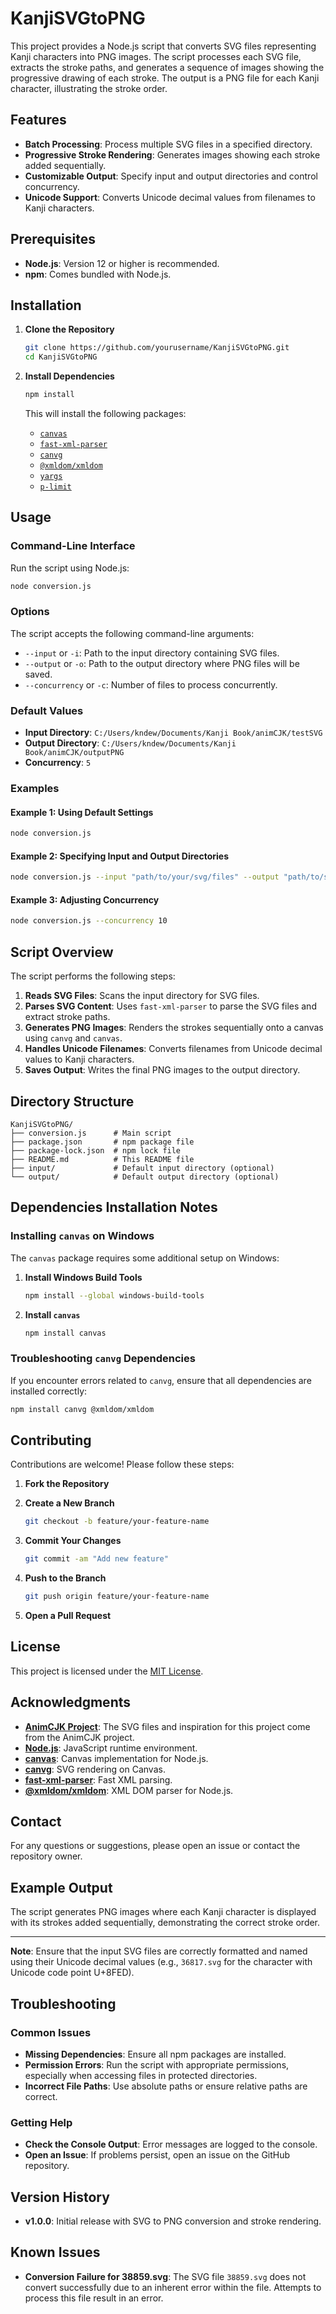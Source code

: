 # KanjiSVGtoPNG

This project provides a Node.js script that converts SVG files representing Kanji characters into PNG images. The script processes each SVG file, extracts the stroke paths, and generates a sequence of images showing the progressive drawing of each stroke. The output is a PNG file for each Kanji character, illustrating the stroke order.

## Features

- **Batch Processing**: Process multiple SVG files in a specified directory.
- **Progressive Stroke Rendering**: Generates images showing each stroke added sequentially.
- **Customizable Output**: Specify input and output directories and control concurrency.
- **Unicode Support**: Converts Unicode decimal values from filenames to Kanji characters.

## Prerequisites

- **Node.js**: Version 12 or higher is recommended.
- **npm**: Comes bundled with Node.js.

## Installation

1. **Clone the Repository**

   ```bash
   git clone https://github.com/yourusername/KanjiSVGtoPNG.git
   cd KanjiSVGtoPNG
   ```

2. **Install Dependencies**

   ```bash
   npm install
   ```

   This will install the following packages:

   - [`canvas`](https://www.npmjs.com/package/canvas)
   - [`fast-xml-parser`](https://www.npmjs.com/package/fast-xml-parser)
   - [`canvg`](https://www.npmjs.com/package/canvg)
   - [`@xmldom/xmldom`](https://www.npmjs.com/package/@xmldom/xmldom)
   - [`yargs`](https://www.npmjs.com/package/yargs)
   - [`p-limit`](https://www.npmjs.com/package/p-limit)

## Usage

### Command-Line Interface

Run the script using Node.js:

```bash
node conversion.js
```

### Options

The script accepts the following command-line arguments:

- `--input` or `-i`: Path to the input directory containing SVG files.
- `--output` or `-o`: Path to the output directory where PNG files will be saved.
- `--concurrency` or `-c`: Number of files to process concurrently.

### Default Values

- **Input Directory**: `C:/Users/kndew/Documents/Kanji Book/animCJK/testSVG`
- **Output Directory**: `C:/Users/kndew/Documents/Kanji Book/animCJK/outputPNG`
- **Concurrency**: `5`

### Examples

#### Example 1: Using Default Settings

```bash
node conversion.js
```

#### Example 2: Specifying Input and Output Directories

```bash
node conversion.js --input "path/to/your/svg/files" --output "path/to/save/png/files"
```

#### Example 3: Adjusting Concurrency

```bash
node conversion.js --concurrency 10
```

## Script Overview

The script performs the following steps:

1. **Reads SVG Files**: Scans the input directory for SVG files.
2. **Parses SVG Content**: Uses `fast-xml-parser` to parse the SVG files and extract stroke paths.
3. **Generates PNG Images**: Renders the strokes sequentially onto a canvas using `canvg` and `canvas`.
4. **Handles Unicode Filenames**: Converts filenames from Unicode decimal values to Kanji characters.
5. **Saves Output**: Writes the final PNG images to the output directory.

## Directory Structure

```
KanjiSVGtoPNG/
├── conversion.js      # Main script
├── package.json       # npm package file
├── package-lock.json  # npm lock file
├── README.md          # This README file
├── input/             # Default input directory (optional)
└── output/            # Default output directory (optional)
```

## Dependencies Installation Notes

### Installing `canvas` on Windows

The `canvas` package requires some additional setup on Windows:

1. **Install Windows Build Tools**

   ```bash
   npm install --global windows-build-tools
   ```

2. **Install `canvas`**

   ```bash
   npm install canvas
   ```

### Troubleshooting `canvg` Dependencies

If you encounter errors related to `canvg`, ensure that all dependencies are installed correctly:

```bash
npm install canvg @xmldom/xmldom
```

## Contributing

Contributions are welcome! Please follow these steps:

1. **Fork the Repository**
2. **Create a New Branch**

   ```bash
   git checkout -b feature/your-feature-name
   ```

3. **Commit Your Changes**

   ```bash
   git commit -am "Add new feature"
   ```

4. **Push to the Branch**

   ```bash
   git push origin feature/your-feature-name
   ```

5. **Open a Pull Request**

## License

This project is licensed under the [MIT License](LICENSE).

## Acknowledgments

- **[AnimCJK Project](https://github.com/parsimonhi/animCJK)**: The SVG files and inspiration for this project come from the AnimCJK project.
- **[Node.js](https://nodejs.org/)**: JavaScript runtime environment.
- **[canvas](https://github.com/Automattic/node-canvas)**: Canvas implementation for Node.js.
- **[canvg](https://github.com/canvg/canvg)**: SVG rendering on Canvas.
- **[fast-xml-parser](https://github.com/NaturalIntelligence/fast-xml-parser)**: Fast XML parsing.
- **[@xmldom/xmldom](https://github.com/xmldom/xmldom)**: XML DOM parser for Node.js.

## Contact

For any questions or suggestions, please open an issue or contact the repository owner.

## Example Output

The script generates PNG images where each Kanji character is displayed with its strokes added sequentially, demonstrating the correct stroke order.

---

**Note**: Ensure that the input SVG files are correctly formatted and named using their Unicode decimal values (e.g., `36817.svg` for the character with Unicode code point U+8FED).

## Troubleshooting

### Common Issues

- **Missing Dependencies**: Ensure all npm packages are installed.
- **Permission Errors**: Run the script with appropriate permissions, especially when accessing files in protected directories.
- **Incorrect File Paths**: Use absolute paths or ensure relative paths are correct.

### Getting Help

- **Check the Console Output**: Error messages are logged to the console.
- **Open an Issue**: If problems persist, open an issue on the GitHub repository.

## Version History

- **v1.0.0**: Initial release with SVG to PNG conversion and stroke rendering.

## Known Issues

- **Conversion Failure for 38859.svg**: The SVG file `38859.svg` does not convert successfully due to an inherent error within the file. Attempts to process this file result in an error. 

